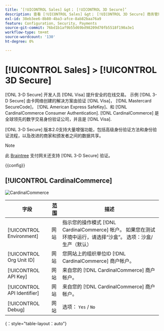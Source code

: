 ```yaml
---
title: ’[!UICONTROL Sales] &gt； [!UICONTROL 3D Secure]’
description: 查看 [!UICONTROL Sales] &gt； [!UICONTROL 3D Secure] 商务管理员页面。
exl-id: 38eb3ee6-8b80-4ba3-afce-8ab82baa76a9
feature: Configuration, Security, Payments
source-git-commit: 76bd1b1af9b55d69bd98209d70fb5518f190a3e1
workflow-type: tm+mt
source-wordcount: '130'
ht-degree: 0%

---
```


# [!UICONTROL Sales] > [!UICONTROL 3D Secure]

[!DNL 3-D Secure] 开发人员 [!DNL Visa] 提升安全的在线交易。 示例 [!DNL 3-D Secure] 由卡网络创建的解决方案由验证 [!DNL Visa]， [!DNL Mastercard SecureCode]， [!DNL American Express SafeKey]、和 [!DNL CardinalCommerce Consumer Authentication]. [!DNL CardinalCommerce] 是全球领先的数字交易身份验证公司，并且是 [!DNL Visa].

[!DNL 3-D Secure] 版本2.0支持大量增强功能，包括高级身份验证方法和身份验证流程，以及改进的商家和颁发者之间的数据共享。

>[!NOTE]
>
>此 [Braintree](../../stores-purchase/braintree.md) 支付网关还支持 [!DNL 3-D Secure] 验证。

{{config}}

## [!UICONTROL CardinalCommerce]

![CardinalCommerce](./assets/3d-secure-cardinalcommerce.png)<!-- zoom -->

| 字段 | [范围](../../getting-started/websites-stores-views.md#scope-settings) | 描述 |
|--- |--- |--- |
| [!UICONTROL Environment] | 网站 | 指示您的操作模式 [!DNL CardinalCommerce] 帐户。 如果您在测试环境中运行，请选择“沙盒”。 选项：沙盒/生产（默认） |
| [!UICONTROL Org Unit ID] | 网站 | 您网站上的组织单位ID [!DNL CardinalCommerce] 商户帐户。 |
| [!UICONTROL API Key] | 网站 | 来自您的 [!DNL CardinalCommerce] 商户帐户。 |
| [!UICONTROL API Identifier] | 网站 | 来自您的 [!DNL CardinalCommerce] 商户帐户。 |
| [!UICONTROL Debug] | 网站 | 选项： `Yes` / `No` |

{：style=&quot;table-layout：auto&quot;}
